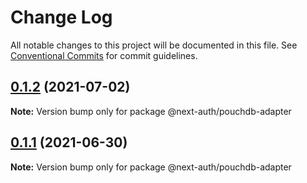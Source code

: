 # Change Log

All notable changes to this project will be documented in this file.
See [Conventional Commits](https://conventionalcommits.org) for commit guidelines.

## [0.1.2](https://github.com/nextauthjs/adapters/compare/@next-auth/pouchdb-adapter@0.1.1...@next-auth/pouchdb-adapter@0.1.2) (2021-07-02)

**Note:** Version bump only for package @next-auth/pouchdb-adapter

## [0.1.1](https://github.com/nextauthjs/adapters/compare/@next-auth/pouchdb-adapter@0.1.0...@next-auth/pouchdb-adapter@0.1.1) (2021-06-30)

**Note:** Version bump only for package @next-auth/pouchdb-adapter
